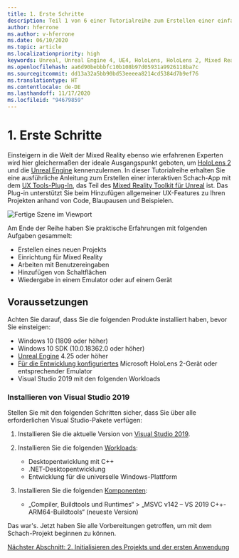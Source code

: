 ```yaml
---
title: 1. Erste Schritte
description: Teil 1 von 6 einer Tutorialreihe zum Erstellen einer einfachen Schach-App mit der Unreal Engine 4 und dem UX Tools-Plug-In des Mixed Reality-Toolkits
author: hferrone
ms.author: v-hferrone
ms.date: 06/10/2020
ms.topic: article
ms.localizationpriority: high
keywords: Unreal, Unreal Engine 4, UE4, HoloLens, HoloLens 2, Mixed Reality, Tutorial, Erste Schritte, MRTK, UXT, UX-Tools, Dokumentation, Mixed Reality-Headset Windows Mixed Reality-Headset, Virtual Reality-Headset
ms.openlocfilehash: aa6d90bebbbfc10b108b97d05931a9926118ba7c
ms.sourcegitcommit: dd13a32a5bb90bd53eeeea8214cd5384d7b9ef76
ms.translationtype: HT
ms.contentlocale: de-DE
ms.lasthandoff: 11/17/2020
ms.locfileid: "94679859"
---
```

# <a name="1-getting-started"></a>1. Erste Schritte

Einsteigern in die Welt der Mixed Reality ebenso wie erfahrenen Experten wird hier gleichermaßen der ideale Ausgangspunkt geboten, um [HoloLens 2](https://docs.microsoft.com/windows/mixed-reality/) und die [Unreal Engine](https://www.unrealengine.com/en-US/) kennenzulernen. In dieser Tutorialreihe erhalten Sie eine ausführliche Anleitung zum Erstellen einer interaktiven Schach-App mit dem [UX Tools-Plug-In](https://github.com/microsoft/MixedReality-UXTools-Unreal), das Teil des [Mixed Reality Toolkit für Unreal](https://github.com/microsoft/MixedRealityToolkit-Unreal) ist. Das Plug-in unterstützt Sie beim Hinzufügen allgemeiner UX-Features zu Ihren Projekten anhand von Code, Blaupausen und Beispielen. 

![Fertige Szene im Viewport](images/unreal-uxt/5-endscene.PNG)

Am Ende der Reihe haben Sie praktische Erfahrungen mit folgenden Aufgaben gesammelt:
* Erstellen eines neuen Projekts
* Einrichtung für Mixed Reality
* Arbeiten mit Benutzereingaben
* Hinzufügen von Schaltflächen
* Wiedergabe in einem Emulator oder auf einem Gerät


## <a name="prerequisites"></a>Voraussetzungen
Achten Sie darauf, dass Sie die folgenden Produkte installiert haben, bevor Sie einsteigen:
* Windows 10 (1809 oder höher)
* Windows 10 SDK (10.0.18362.0 oder höher)
* [Unreal Engine](https://www.unrealengine.com/en-US/get-now) 4.25 oder höher
* [Für die Entwicklung konfiguriertes](../../platform-capabilities-and-apis/using-visual-studio.md#enabling-developer-mode) Microsoft HoloLens 2-Gerät oder entsprechender Emulator
* Visual Studio 2019 mit den folgenden Workloads

### <a name="installing-visual-studio-2019"></a>Installieren von Visual Studio 2019
Stellen Sie mit den folgenden Schritten sicher, dass Sie über alle erforderlichen Visual Studio-Pakete verfügen:
1. Installieren Sie die aktuelle Version von [Visual Studio 2019](https://visualstudio.microsoft.com/downloads/).
2. Installieren Sie die folgenden [Workloads](https://docs.microsoft.com/visualstudio/install/modify-visual-studio?#modify-workloads):
    * Desktopentwicklung mit C++
    * .NET-Desktopentwicklung
    * Entwicklung für die universelle Windows-Plattform

3. Installieren Sie die folgenden [Komponenten](https://docs.microsoft.com/visualstudio/install/modify-visual-studio?#modify-individual-components):
    * „Compiler, Buildtools und Runtimes“ > „MSVC v142 – VS 2019 C++-ARM64-Buildtools“ (neueste Version)

Das war's. Jetzt haben Sie alle Vorbereitungen getroffen, um mit dem Schach-Projekt beginnen zu können.

[Nächster Abschnitt: 2. Initialisieren des Projekts und der ersten Anwendung](unreal-uxt-ch2.md)